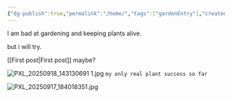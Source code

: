 ```yaml
---
{"dg-publish":true,"permalink":"/home/","tags":["gardenEntry"],"created":"2025-09-17T22:04:26.601-04:00","updated":"2025-09-18T10:40:02.701-04:00"}
---
```


I am bad at gardening and keeping plants alive.

but i will try. 

[[First post\|First post]] maybe?

![PXL_20250918_143130691 1.jpg](/img/user/PXL_20250918_143130691%201.jpg)
`my only real plant success so far`


![PXL_20250917_184018351.jpg](/img/user/PXL_20250917_184018351.jpg)

